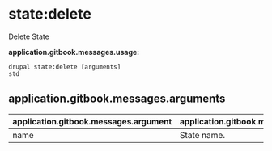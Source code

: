 # state:delete
Delete State

**application.gitbook.messages.usage:**
```
drupal state:delete [arguments]
std
```

## application.gitbook.messages.arguments
application.gitbook.messages.argument | application.gitbook.messages.details
---------|-------------
name | State name.
